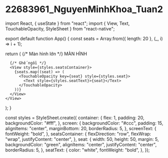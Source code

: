 # 22683961_NguyenMinhKhoa_Tuan2
import React, { useState } from "react";
import { View, Text, TouchableOpacity, StyleSheet } from "react-native";

export default function App() {
  const seats = Array.from({ length: 20 }, (_, i) => i + 1);

  return (
    <View style={styles.container}>
      {/* Màn hình lớn */}
      <View style={styles.screen}>
        <Text style={styles.screenText}>MÀN HÌNH</Text>
      </View>

      {/* Ghế ngồi */}
      <View style={styles.seatsContainer}>
        {seats.map((seat) => (
          <TouchableOpacity key={seat} style={styles.seat}>
            <Text style={styles.seatText}>{seat}</Text>
          </TouchableOpacity>
        ))}
      </View>
    </View>
  );
}

const styles = StyleSheet.create({
  container: {
    flex: 1,
    padding: 20,
    backgroundColor: "#fff",
  },
  screen: {
    backgroundColor: "#ccc",
    padding: 15,
    alignItems: "center",
    marginBottom: 20,
    borderRadius: 5,
  },
  screenText: {
    fontWeight: "bold",
  },
  seatsContainer: {
    flexDirection: "row",
    flexWrap: "wrap",
    justifyContent: "center",
  },
  seat: {
    width: 50,
    height: 50,
    margin: 5,
    backgroundColor: "green",
    alignItems: "center",
    justifyContent: "center",
    borderRadius: 5,
  },
  seatText: {
    color: "white",
    fontWeight: "bold",
  },
});
